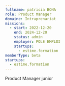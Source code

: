 ```yaml
---
fullname: patricia BONA
role: Product Manager
domaine: Intraprenariat
missions:
  - start: 2022-12-20
    end: 2024-12-20
    status: admin
    employer: POLE EMPLOI
    startups:
      - estime.formation
memberType: beta
startups:
  - estime.formation
---
```

Product Manager junior